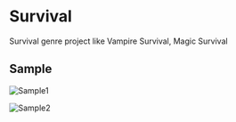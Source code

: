 # Survival
 Survival genre project like Vampire Survival, Magic Survival
 
## Sample
![Sample1](https://user-images.githubusercontent.com/18718307/229416032-fb8286a6-7313-4d5f-91bd-af90e2d659fd.gif)

![Sample2](https://user-images.githubusercontent.com/18718307/229416073-6310e95b-513b-4e20-a58e-995942e11135.gif)

